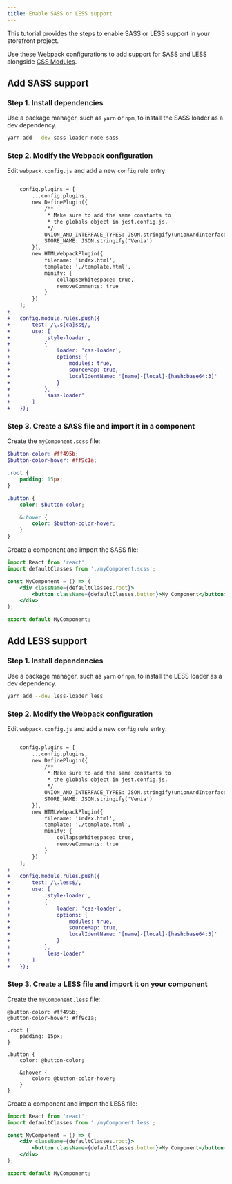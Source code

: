 ```yaml
---
title: Enable SASS or LESS support
---
```


This tutorial provides the steps to enable SASS or LESS support in your storefront project.

Use these Webpack configurations to add support for SASS and LESS alongside [CSS Modules][].

## Add SASS support

### Step 1. Install dependencies

Use a package manager, such as `yarn` or `npm`, to install the SASS loader as a dev dependency.

```sh
yarn add --dev sass-loader node-sass
```

### Step 2. Modify the Webpack configuration

Edit `webpack.config.js` and add a new `config` rule entry:

```diff

    config.plugins = [
        ...config.plugins,
        new DefinePlugin({
            /**
             * Make sure to add the same constants to
             * the globals object in jest.config.js.
             */
            UNION_AND_INTERFACE_TYPES: JSON.stringify(unionAndInterfaceTypes),
            STORE_NAME: JSON.stringify('Venia')
        }),
        new HTMLWebpackPlugin({
            filename: 'index.html',
            template: './template.html',
            minify: {
                collapseWhitespace: true,
                removeComments: true
            }
        })
    ];
+
+   config.module.rules.push({
+       test: /\.s[ca]ss$/,
+       use: [
+           'style-loader',
+           {
+               loader: 'css-loader',
+               options: {
+                   modules: true,
+                   sourceMap: true,
+                   localIdentName: '[name]-[local]-[hash:base64:3]'
+               }
+           },
+           'sass-loader'
+       ]
+   });
```

### Step 3. Create a SASS file and import it in a component

Create the `myComponent.scss` file:

```scss
$button-color: #ff495b;
$button-color-hover: #ff9c1a;

.root {
    padding: 15px;
}

.button {
    color: $button-color;

    &:hover {
        color: $button-color-hover;
    }
}
```

Create a component and import the SASS file:

```jsx
import React from 'react';
import defaultClasses from './myComponent.scss';

const MyComponent = () => (
    <div className={defaultClasses.root}>
        <button className={defaultClasses.button}>My Component</button>
    </div>
);

export default MyComponent;
```

## Add LESS support

### Step 1. Install dependencies

Use a package manager, such as `yarn` or `npm`, to install the LESS loader as a dev dependency.

```sh
yarn add --dev less-loader less
```

### Step 2. Modify the Webpack configuration

Edit `webpack.config.js` and add a new `config` rule entry:

```diff

    config.plugins = [
        ...config.plugins,
        new DefinePlugin({
            /**
             * Make sure to add the same constants to
             * the globals object in jest.config.js.
             */
            UNION_AND_INTERFACE_TYPES: JSON.stringify(unionAndInterfaceTypes),
            STORE_NAME: JSON.stringify('Venia')
        }),
        new HTMLWebpackPlugin({
            filename: 'index.html',
            template: './template.html',
            minify: {
                collapseWhitespace: true,
                removeComments: true
            }
        })
    ];
+
+   config.module.rules.push({
+       test: /\.less$/,
+       use: [
+           'style-loader',
+           {
+               loader: 'css-loader',
+               options: {
+                   modules: true,
+                   sourceMap: true,
+                   localIdentName: '[name]-[local]-[hash:base64:3]'
+               }
+           },
+           'less-loader'
+       ]
+   });
```

### Step 3. Create a LESS file and import it on your component

Create the `myComponent.less` file:

```less
@button-color: #ff495b;
@button-color-hover: #ff9c1a;

.root {
    padding: 15px;
}

.button {
    color: @button-color;

    &:hover {
        color: @button-color-hover;
    }
}
```

Create a component and import the LESS file:

```jsx
import React from 'react';
import defaultClasses from './myComponent.less';

const MyComponent = () => (
    <div className={defaultClasses.root}>
        <button className={defaultClasses.button}>My Component</button>
    </div>
);

export default MyComponent;
```

[css modules]: <{%link technologies/basic-concepts/css-modules/index.md %}>
